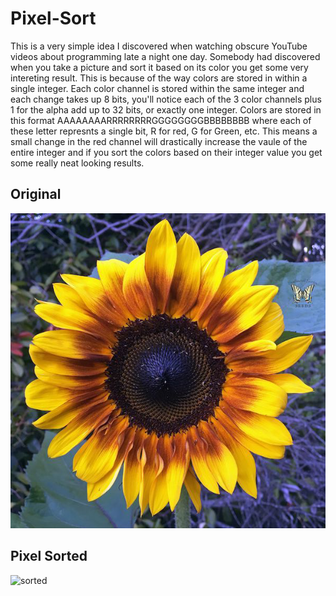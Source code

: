 # Pixel-Sort

This is a very simple idea I discovered when watching obscure YouTube videos about programming late a night one day. Somebody had discovered when you take a picture and sort it based on its color you get some very intereting result. This is because of the way colors are stored in within a single integer. Each color channel is stored within the same integer and each change takes up 8 bits, you'll notice each of the 3 color channels plus 1 for the alpha add up to 32 bits, or exactly one integer. Colors are stored in this format AAAAAAAARRRRRRRRGGGGGGGGBBBBBBBB where each of these letter represnts a single bit, R for red, G for Green, etc. This means a small change in the red channel will drastically increase the vaule of the entire integer and if you sort the colors based on their integer value you get some really neat looking results.

## Original
![original](image.png)

## Pixel Sorted
![sorted](img.png)
